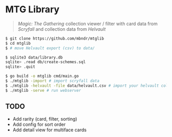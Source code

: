 # MTG Library
> _Magic: The Gathering_ collection viewer / filter with card data from _Scryfall_ and collection data from _Helvault_

```bash
$ git clone https://github.com/mbndr/mtglib
$ cd mtglib
$ # move Helvault export (csv) to data/

$ sqlite3 data/library.db
sqlite> .read db/create-schemes.sql
sqlite> .quit

$ go build -o mtglib cmd/main.go
$ ./mtglib -import # import scryfall data
$ ./mtglib -helvault -file data/helvault.csv # import your helvault collection
$ ./mtglib -serve # run webserver
```

## TODO
- Add rarity (card, filter, sorting)
- Add config for sort order
- Add detail view for multiface cards